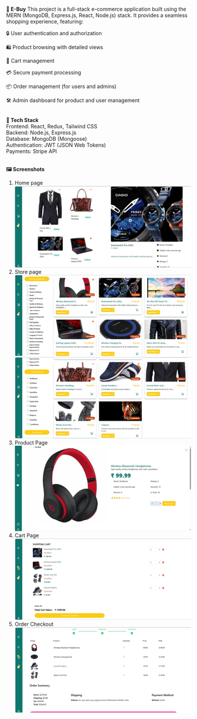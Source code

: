 🛒<b> E-Buy</b>
This project is a full-stack e-commerce application built using the MERN (MongoDB, Express.js, React, Node.js) stack. It provides a seamless shopping experience, featuring:

🔒 User authentication and authorization

🛍️ Product browsing with detailed views

🛒 Cart management

💳 Secure payment processing

📦 Order management (for users and admins)

🛠️ Admin dashboard for product and user management

<br/>
<b>🚀 Tech Stack</b></br>
Frontend: React, Redux, Tailwind CSS</br>
Backend: Node.js, Express.js</br>
Database: MongoDB (Mongoose)</br>
Authentication: JWT (JSON Web Tokens)</br>
Payments: Stripe API
<br/>
<br/>

<b>🖼️ Screenshots</b>
1. Home page
![Home Page](./screenshots/home.png)	
2. Store page
![Store Page](./screenshots/store_1.png)
![Store2 Page](./screenshots/store.png)
2. Product Page
![Product Page](./screenshots/product.png)
3. Cart Page
![Cart Page](./screenshots/cart.png)
4. Order Checkout
![Order Checkout](./screenshots/order.png)
<br/>
